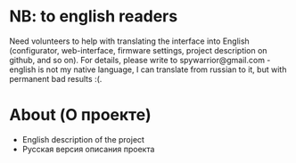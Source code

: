 <h1>NB: to english readers</h1>
<p>
Need volunteers to help with translating the interface into English (configurator, web-interface, firmware settings, project description on github, and so on). For details, please write to spywarrior@gmail.com - english is not my native language, I can translate from russian to it, but with permanent bad results :(.

<h1>About (О проекте)</h1>

<ul>
 <li><a href="README_EN.md"></a>English description of the project</li>
 <li><a href="README_RU.md"></a>Русская версия описания проекта</li>
 </ul>
